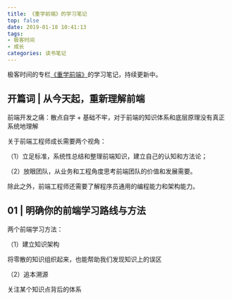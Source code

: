 ```yaml
---
title: 《重学前端》的学习笔记
top: false
date: 2019-01-18 10:41:13
tags:
- 极客时间
- 成长
categories: 读书笔记
---
```



极客时间的专栏[《重学前端》](https://time.geekbang.org/column/154)的学习笔记，持续更新中。

<!-- more -->


## 开篇词 | 从今天起，重新理解前端

前端开发之痛：散点自学 + 基础不牢，对于前端的知识体系和底层原理没有真正系统地理解

关于前端工程师成长需要两个视角：

（1）立足标准，系统性总结和整理前端知识，建立自己的认知和方法论；

（2）放眼团队，从业务和工程角度思考前端团队的价值和发展需要。

除此之外，前端工程师还需要了解程序员通用的编程能力和架构能力。

## 01 | 明确你的前端学习路线与方法

两个前端学习方法：

（1）建立知识架构

将零散的知识组织起来，也能帮助我们发现知识上的误区

（2）追本溯源

关注某个知识点背后的体系
